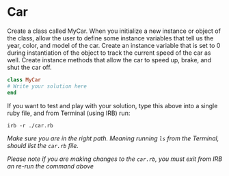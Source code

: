 # Car

Create a class called MyCar. When you initialize a new instance or object of the class, allow the user to define some instance variables that tell us the year, color, and model of the car. Create an instance variable that is set to 0 during instantiation of the object to track the current speed of the car as well. Create instance methods that allow the car to speed up, brake, and shut the car off.

```ruby
class MyCar
# Write your solution here
end

```

If you want to test and play with your solution, type this above into a single ruby file, and from Terminal (using IRB) run:

 `irb -r ./car.rb`

_Make sure you are in the right path. Meaning running `ls` from the Terminal, should list the `car.rb` file._

_Please note if you are making changes to the `car.rb`, you must exit from IRB an re-run the command above_
